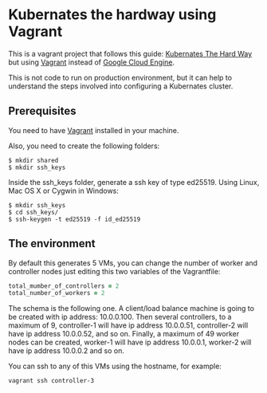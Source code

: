 # Kubernates the hardway using Vagrant

This is a vagrant project that follows this guide: [Kubernates The Hard Way](https://github.com/kelseyhightower/kubernetes-the-hard-way) but using [Vagrant](https://www.vagrantup.com/) instead of [Google Cloud Engine](https://cloud.google.com/compute/?hl=es). 

This is not code to run on production environment, but it can help to understand the steps involved into configuring a Kubernates cluster.

## Prerequisites

You need to have [Vagrant](https://www.vagrantup.com/) installed in your machine.

Also, you need to create the following folders:

```
$ mkdir shared
$ mkdir ssh_keys
```

Inside the ssh_keys folder, generate a ssh key of type ed25519. Using Linux, Mac OS X or Cygwin in Windows:

```
$ mkdir ssh_keys
$ cd ssh_keys/
$ ssh-keygen -t ed25519 -f id_ed25519
```

## The environment

By default this generates 5 VMs, you can change the number of worker and controller nodes just editing this two variables of the Vagrantfile:

```Ruby
total_mumber_of_controllers = 2
total_number_of_workers = 2
```

The schema is the following one. A client/load balance machine is going to be created with ip address: 10.0.0.100. Then several controllers, to a maximum of 9, controller-1 will have ip address 10.0.0.51, controller-2 will have ip address 10.0.0.52, and so on. Finally, a maximum of 49 worker nodes can be created, worker-1 will have ip address 10.0.0.1, worker-2 will have ip address 10.0.0.2 and so on.

You can ssh to any of this VMs using the hostname, for example:

```
vagrant ssh controller-3
```